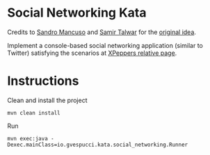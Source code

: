 Social Networking Kata
======================
Credits to [Sandro Mancuso](https://twitter.com/sandromancuso) and [Samir Talwar](https://twitter.com/SamirTalwar) for the [original idea](http://monospacedmonologues.com/post/49250842364/the-social-networking-kata).

Implement a console-based social networking application (similar to Twitter) satisfying the scenarios at [XPeppers relative page](https://github.com/xpeppers/social_networking_kata).

Instructions
============
Clean and install the project
```
mvn clean install
```
Run
```
mvn exec:java -Dexec.mainClass=io.gvespucci.kata.social_networking.Runner
```

